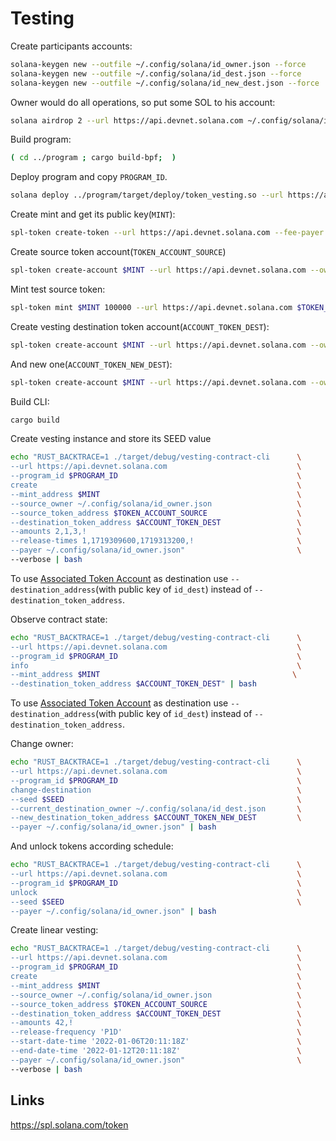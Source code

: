 # Testing

Create participants accounts:
```bash
solana-keygen new --outfile ~/.config/solana/id_owner.json --force
solana-keygen new --outfile ~/.config/solana/id_dest.json --force
solana-keygen new --outfile ~/.config/solana/id_new_dest.json --force
```

Owner would do all operations, so put some SOL to his account:
```bash
solana airdrop 2 --url https://api.devnet.solana.com ~/.config/solana/id_owner.json
```

Build program:
```bash
( cd ../program ; cargo build-bpf;  )
```

Deploy program and copy `PROGRAM_ID`.
```bash
solana deploy ../program/target/deploy/token_vesting.so --url https://api.devnet.solana.com --keypair  ~/.config/solana/id_owner.json
```

Create mint and get its public key(`MINT`):
```bash
spl-token create-token --url https://api.devnet.solana.com --fee-payer  ~/.config/solana/id_owner.json
```

Create source token account(`TOKEN_ACCOUNT_SOURCE`)
```bash
spl-token create-account $MINT --url https://api.devnet.solana.com --owner ~/.config/solana/id_owner.json --fee-payer  ~/.config/solana/id_owner.json
```

Mint test source token:
```bash
spl-token mint $MINT 100000 --url https://api.devnet.solana.com $TOKEN_ACCOUNT_SOURCE --fee-payer  ~/.config/solana/id_owner.json
```

Create vesting destination token account(`ACCOUNT_TOKEN_DEST`):
```bash
spl-token create-account $MINT --url https://api.devnet.solana.com --owner ~/.config/solana/id_dest.json --fee-payer  ~/.config/solana/id_owner.json
```

And new one(`ACCOUNT_TOKEN_NEW_DEST`):
```bash
spl-token create-account $MINT --url https://api.devnet.solana.com --owner ~/.config/solana/id_new_dest.json --fee-payer  ~/.config/solana/id_owner.json
```

Build CLI:

```bash
cargo build
```

Create vesting instance and store its SEED value
```bash
echo "RUST_BACKTRACE=1 ./target/debug/vesting-contract-cli      \
--url https://api.devnet.solana.com                             \
--program_id $PROGRAM_ID                                        \
create                                                          \
--mint_address $MINT                                            \
--source_owner ~/.config/solana/id_owner.json                   \
--source_token_address $TOKEN_ACCOUNT_SOURCE                    \
--destination_token_address $ACCOUNT_TOKEN_DEST                 \
--amounts 2,1,3,!                                               \
--release-times 1,1719309600,1719313200,!                       \
--payer ~/.config/solana/id_owner.json"                         \
--verbose | bash              
```

To use [Associated Token Account](https://spl.solana.com/associated-token-account) as destination use `--destination_address`(with public key of `id_dest`) instead of `--destination_token_address`.

Observe contract state:
```bash
echo "RUST_BACKTRACE=1 ./target/debug/vesting-contract-cli      \
--url https://api.devnet.solana.com                             \
--program_id $PROGRAM_ID                                        \
info                                                            \
--mint_address $MINT                                           \
--destination_token_address $ACCOUNT_TOKEN_DEST" | bash                                          
```

To use [Associated Token Account](https://spl.solana.com/associated-token-account) as destination use `--destination_address`(with public key of `id_dest`) instead of `--destination_token_address`.

Change owner:
```bash
echo "RUST_BACKTRACE=1 ./target/debug/vesting-contract-cli      \
--url https://api.devnet.solana.com                             \
--program_id $PROGRAM_ID                                        \
change-destination                                              \
--seed $SEED                                                    \
--current_destination_owner ~/.config/solana/id_dest.json       \
--new_destination_token_address $ACCOUNT_TOKEN_NEW_DEST         \
--payer ~/.config/solana/id_owner.json" | bash                           
```

And unlock tokens according schedule:
```bash
echo "RUST_BACKTRACE=1 ./target/debug/vesting-contract-cli      \
--url https://api.devnet.solana.com                             \
--program_id $PROGRAM_ID                                        \
unlock                                                          \
--seed $SEED                                                    \
--payer ~/.config/solana/id_owner.json" | bash
```

Create linear vesting:
```bash
echo "RUST_BACKTRACE=1 ./target/debug/vesting-contract-cli      \
--url https://api.devnet.solana.com                             \
--program_id $PROGRAM_ID                                        \
create                                                          \
--mint_address $MINT                                            \
--source_owner ~/.config/solana/id_owner.json                   \
--source_token_address $TOKEN_ACCOUNT_SOURCE                    \
--destination_token_address $ACCOUNT_TOKEN_DEST                 \
--amounts 42,!                                                  \
--release-frequency 'P1D'                                       \
--start-date-time '2022-01-06T20:11:18Z'                        \
--end-date-time '2022-01-12T20:11:18Z'                          \
--payer ~/.config/solana/id_owner.json"                         \
--verbose | bash 
```

## Links

https://spl.solana.com/token
